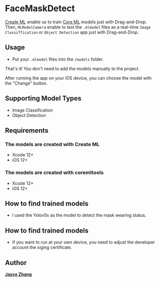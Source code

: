 # FaceMaskDetect

[Create ML](https://developer.apple.com/documentation/create_ml) enable us to train [Core ML](https://developer.apple.com/documentation/coreml) models just with Drag-and-Drop. Then, `MLModelCamera` enable to test the `.mlmodel` files as a real-time `Image Classiffication` or `Object Detection` app just with Drag-and-Drop.

## Usage

- Put your `.mlmodel` files into the `/models` folder.

That's it! You don't need to add the models manually to the project.

After running the app on your iOS device, you can choose the model with the "Change" button.


## Supporting Model Types

- Image Classification
- Object Detection


## Requirements

### The models are created with Create ML

- Xcode 12+
- iOS 12+

### The models are created with coremltools

- Xcode 12+
- iOS 12+

## How to find trained models

- I used the Yolov5s as the model to detect the mask wearing status.

## How to find trained models

- If you want to run at your own device, you need to adjust the developer account the siging certificate.


## Author

**[Jayce Zhang]()**

